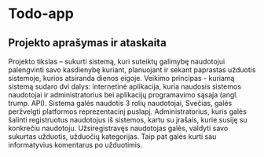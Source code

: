 # Todo-app

## Projekto aprašymas ir ataskaita

Projekto tikslas – sukurti sistemą, kuri suteiktų galimybę naudotojui palengvinti savo kasdienybę kuriant, planuojant ir sekant paprastas užduotis sistemoje, kurios atsiranda dienos eigoje.
Veikimo principas - kuriamą sistemą sudaro dvi dalys: internetinė aplikacija, kuria 
naudosis sistemos naudotojai ir administratorius bei aplikacijų programavimo sąsaja (angl. trump. API).
Sistema galės naudotis 3 rolių naudotojai, Svečias, galės peržvelgti platformos reprezentacinį puslapį. Administratorius, kuris galės šalinti registruotus naudotojus iš sistemos, kartu su įrašais, kurie susiję su konkrečiu naudotoju. Užsiregistravęs naudotojas galės, valdyti savo sukurtas užduotis, užduočių kategorijas. Taip pat galės kurti sau informatyvius komentarus po užduotimis.
